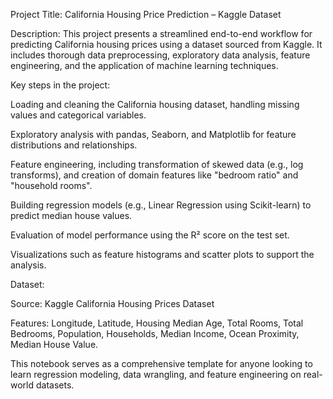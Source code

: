 Project Title:
California Housing Price Prediction – Kaggle Dataset

Description:
This project presents a streamlined end-to-end workflow for predicting California housing prices using a dataset sourced from Kaggle. It includes thorough data preprocessing, exploratory data analysis, feature engineering, and the application of machine learning techniques.

Key steps in the project:

Loading and cleaning the California housing dataset, handling missing values and categorical variables.

Exploratory analysis with pandas, Seaborn, and Matplotlib for feature distributions and relationships.

Feature engineering, including transformation of skewed data (e.g., log transforms), and creation of domain features like "bedroom ratio" and "household rooms".

Building regression models (e.g., Linear Regression using Scikit-learn) to predict median house values.

Evaluation of model performance using the R² score on the test set.

Visualizations such as feature histograms and scatter plots to support the analysis.

Dataset:

Source: Kaggle California Housing Prices Dataset

Features: Longitude, Latitude, Housing Median Age, Total Rooms, Total Bedrooms, Population, Households, Median Income, Ocean Proximity, Median House Value.

This notebook serves as a comprehensive template for anyone looking to learn regression modeling, data wrangling, and feature engineering on real-world datasets.

